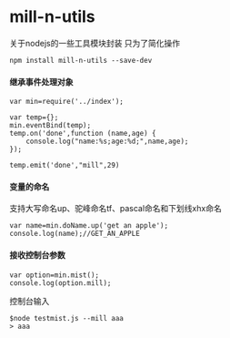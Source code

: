 # mill-n-utils

关于nodejs的一些工具模块封装
只为了简化操作

```
npm install mill-n-utils --save-dev
```
#### 继承事件处理对象

```
var min=require('../index');

var temp={};
min.eventBind(temp);
temp.on('done',function (name,age) {
	console.log("name:%s;age:%d;",name,age);
});

temp.emit('done',"mill",29)
```

#### 变量的命名
支持大写命名up、驼峰命名tf、pascal命名和下划线xhx命名
```
var name=min.doName.up('get an apple');
console.log(name);//GET_AN_APPLE
```

#### 接收控制台参数
```
var option=min.mist();
console.log(option.mill);
```
控制台输入
```
$node testmist.js --mill aaa
> aaa
```